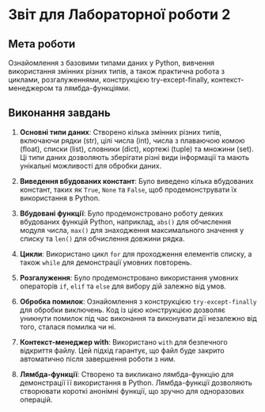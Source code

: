 # Звіт для Лабораторної роботи 2

## Мета роботи
Ознайомлення з базовими типами даних у Python, вивчення використання змінних різних типів, а також практична робота з циклами, розгалуженнями, конструкцією try-except-finally, контекст-менеджером та лямбда-функціями.

## Виконання завдань

1. **Основні типи даних**: Створено кілька змінних різних типів, включаючи рядки (str), цілі числа (int), числа з плаваючою комою (float), списки (list), словники (dict), кортежі (tuple) та множини (set). Ці типи даних дозволяють зберігати різні види інформації та мають унікальні можливості для обробки даних.

2. **Виведення вбудованих констант**: Було виведено кілька вбудованих констант, таких як `True`, `None` та `False`, щоб продемонструвати їх використання в Python.

3. **Вбудовані функції**: Було продемонстровано роботу деяких вбудованих функцій Python, наприклад, `abs()` для обчислення модуля числа, `max()` для знаходження максимального значення у списку та `len()` для обчислення довжини рядка.

4. **Цикли**: Використано цикл `for` для проходження елементів списку, а також `while` для демонстрації умовних повторень.

5. **Розгалуження**: Було продемонстровано використання умовних операторів `if`, `elif` та `else` для вибору дій залежно від умов.

6. **Обробка помилок**: Ознайомлення з конструкцією `try-except-finally` для обробки виключень. Код із цією конструкцією дозволяє уникнути помилок під час виконання та виконувати дії незалежно від того, сталася помилка чи ні.

7. **Контекст-менеджер with**: Використано `with` для безпечного відкриття файлу. Цей підхід гарантує, що файл буде закрито автоматично після завершення роботи з ним.

8. **Лямбда-функції**: Створено та викликано лямбда-функцію для демонстрації її використання в Python. Лямбда-функції дозволяють створювати короткі анонімні функції, що зручно для одноразових операцій.
